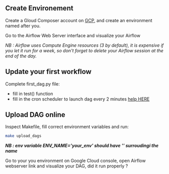 ## Create Environement

Create a Gloud Composer account on [GCP](https://console.cloud.google.com/composer), and create an environment named after you.  

Go to the Airflow Web Server interface and visualize your Airflow 

_NB : Airflow uses Compute Engine resources (3 by default), it is expensive if you let it run for a week, so don't forget to delete your Airflow session at the end of the day._

## Update your first workflow
Complete first_dag.py file:
- fill in test() function
- fill in the cron scheduler to launch dag every 2 minutes [help HERE](https://crontab.guru/)

## Upload DAG online
Inspect Makefile, fill correct environment variables and run:
```bash
make upload_dags
```
**_NB : env variable ENV_NAME='your_env' should have '' surroudingi the name_**

Go to your you environment on Google Cloud console, open Airflow webserver link and visualize your DAG, did it run properly ? 

